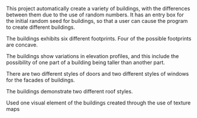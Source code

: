 This project automatically create a variety of buildings, with the differences between them due to the use of random numbers. It has an entry box for the initial random seed for buildings, so that a user can cause the program to create different buildings.

The buildings exhibits six different footprints. Four of the possible footprints are concave.

The buildings show variations in elevation profiles, and this include the possibility of one part of a building being taller than another part.

There are two different styles of doors and two different styles of windows for the facades of buildings.

The buildings demonstrate two different roof styles. 

Used one visual element of the buildings created through the use of texture maps